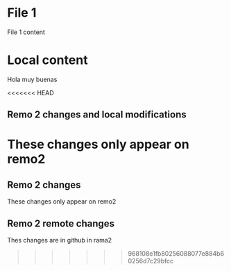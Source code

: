 # File 1
File 1 content



# Local content
Hola muy buenas

<<<<<<< HEAD
## Remo 2 changes and local modifications
These changes only appear on remo2
=======
## Remo 2 changes
These changes only appear on remo2

## Remo 2 remote changes
Thes changes are in github in rama2
>>>>>>> 968108e1fb80256088077e884b60256d7c29bfcc
